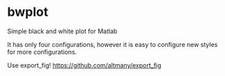 # bwplot

Simple black and white plot for Matlab

It has only four configurations, however it is easy to configure new styles for more configurations.

Use export_fig!
https://github.com/altmany/export_fig
